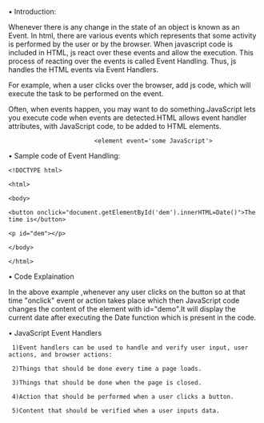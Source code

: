 • Introduction:

Whenever there is any change in the state of an object is known as an Event. In html, there are various events which represents that some activity is performed by the user or by the browser. When javascript code is included in HTML, js react over these events and allow the execution. This process of reacting over the events is called Event Handling. Thus, js handles the HTML events via Event Handlers.

For example, when a user clicks over the browser, add js code, which will execute the task to be performed on the event.

Often, when events happen, you may want to do something.JavaScript lets you execute code when events are detected.HTML allows event handler attributes, with JavaScript code, to be added to HTML elements.

                            <element event='some JavaScript'>

            
• Sample code of Event Handling:

    <!DOCTYPE html>

    <html>

    <body>

    <button onclick="document.getElementById('dem').innerHTML=Date()">The time is</button>

    <p id="dem"></p>

    </body>

    </html>

• Code Explaination

In the above example ,whenever any user clicks on the button so at that time "onclick" event or action takes place which then JavaScript code changes the content of the element with id="demo".It will display the current date after executing the Date function which is present in the code.

• JavaScript Event Handlers

     1)Event handlers can be used to handle and verify user input, user actions, and browser actions:

     2)Things that should be done every time a page loads.

     3)Things that should be done when the page is closed.

     4)Action that should be performed when a user clicks a button.

     5)Content that should be verified when a user inputs data.

